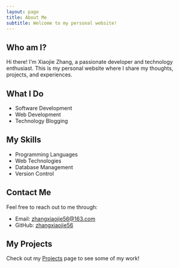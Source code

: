 ```yaml
---
layout: page
title: About Me
subtitle: Welcome to my personal website!
---
```


## Who am I?

Hi there! I'm Xiaojie Zhang, a passionate developer and technology enthusiast. This is my personal website where I share my thoughts, projects, and experiences.

## What I Do

- Software Development
- Web Development
- Technology Blogging

## My Skills

- Programming Languages
- Web Technologies
- Database Management
- Version Control

## Contact Me

Feel free to reach out to me through:
- Email: zhangxiaojie56@163.com
- GitHub: [zhangxiaojie56](https://github.com/zhangxiaojie56)

## My Projects

Check out my [Projects](/projects) page to see some of my work!
